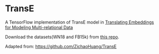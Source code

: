 # TransE
A TensorFlow implementation of TransE model in [Translating Embeddings for Modeling
Multi-relational Data](https://www.utc.fr/~bordesan/dokuwiki/_media/en/transe_nips13.pdf)

Download the datasets(WN18 and FB15k) from [this repo](https://github.com/thunlp/KB2E).

Adapted from: https://github.com/ZichaoHuang/TransE
